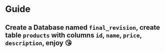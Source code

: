 # Guide

## Create a Database named `final_revision`, create table `products` with columns `id`, `name`, `price`, `description`, enjoy 😘
